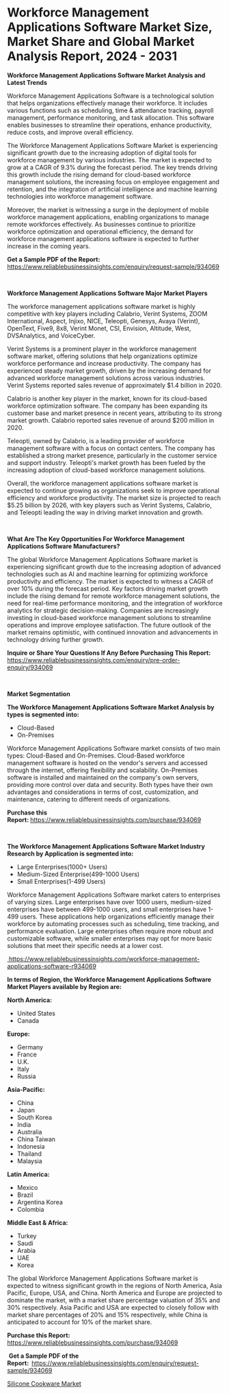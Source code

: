 <p><h1>Workforce Management Applications Software Market Size, Market Share and Global Market Analysis Report, 2024 - 2031</h1></p><p><strong>Workforce Management Applications Software Market Analysis and Latest Trends</strong></p>
<p><p>Workforce Management Applications Software is a technological solution that helps organizations effectively manage their workforce. It includes various functions such as scheduling, time & attendance tracking, payroll management, performance monitoring, and task allocation. This software enables businesses to streamline their operations, enhance productivity, reduce costs, and improve overall efficiency.</p><p>The Workforce Management Applications Software Market is experiencing significant growth due to the increasing adoption of digital tools for workforce management by various industries. The market is expected to grow at a CAGR of 9.3% during the forecast period. The key trends driving this growth include the rising demand for cloud-based workforce management solutions, the increasing focus on employee engagement and retention, and the integration of artificial intelligence and machine learning technologies into workforce management software.</p><p>Moreover, the market is witnessing a surge in the deployment of mobile workforce management applications, enabling organizations to manage remote workforces effectively. As businesses continue to prioritize workforce optimization and operational efficiency, the demand for workforce management applications software is expected to further increase in the coming years.</p></p>
<p><strong>Get a Sample PDF of the Report:&nbsp;</strong> <a href="https://www.reliablebusinessinsights.com/enquiry/request-sample/934069">https://www.reliablebusinessinsights.com/enquiry/request-sample/934069</a></p>
<p>&nbsp;</p>
<p><strong>Workforce Management Applications Software Major Market Players</strong></p>
<p><p>The workforce management applications software market is highly competitive with key players including Calabrio, Verint Systems, ZOOM International, Aspect, Injixo, NICE, Teleopti, Genesys, Avaya (Verint), OpenText, Five9, 8x8, Verint Monet, CSI, Envision, Altitude, West, DVSAnalytics, and VoiceCyber.</p><p>Verint Systems is a prominent player in the workforce management software market, offering solutions that help organizations optimize workforce performance and increase productivity. The company has experienced steady market growth, driven by the increasing demand for advanced workforce management solutions across various industries. Verint Systems reported sales revenue of approximately $1.4 billion in 2020.</p><p>Calabrio is another key player in the market, known for its cloud-based workforce optimization software. The company has been expanding its customer base and market presence in recent years, attributing to its strong market growth. Calabrio reported sales revenue of around $200 million in 2020.</p><p>Teleopti, owned by Calabrio, is a leading provider of workforce management software with a focus on contact centers. The company has established a strong market presence, particularly in the customer service and support industry. Teleopti's market growth has been fueled by the increasing adoption of cloud-based workforce management solutions. </p><p>Overall, the workforce management applications software market is expected to continue growing as organizations seek to improve operational efficiency and workforce productivity. The market size is projected to reach $5.25 billion by 2026, with key players such as Verint Systems, Calabrio, and Teleopti leading the way in driving market innovation and growth.</p></p>
<p>&nbsp;</p>
<p><strong>What Are The Key Opportunities For Workforce Management Applications Software Manufacturers?</strong></p>
<p><p>The global Workforce Management Applications Software market is experiencing significant growth due to the increasing adoption of advanced technologies such as AI and machine learning for optimizing workforce productivity and efficiency. The market is expected to witness a CAGR of over 10% during the forecast period. Key factors driving market growth include the rising demand for remote workforce management solutions, the need for real-time performance monitoring, and the integration of workforce analytics for strategic decision-making. Companies are increasingly investing in cloud-based workforce management solutions to streamline operations and improve employee satisfaction. The future outlook of the market remains optimistic, with continued innovation and advancements in technology driving further growth.</p></p>
<p><strong>Inquire or Share Your Questions If Any Before Purchasing This Report:</strong> <a href="https://www.reliablebusinessinsights.com/enquiry/pre-order-enquiry/934069">https://www.reliablebusinessinsights.com/enquiry/pre-order-enquiry/934069</a></p>
<p>&nbsp;</p>
<p><strong>Market Segmentation</strong></p>
<p><strong>The Workforce Management Applications Software Market Analysis by types is segmented into:</strong></p>
<p><ul><li>Cloud-Based</li><li>On-Premises</li></ul></p>
<p><p>Workforce Management Applications Software market consists of two main types: Cloud-Based and On-Premises. Cloud-Based workforce management software is hosted on the vendor's servers and accessed through the internet, offering flexibility and scalability. On-Premises software is installed and maintained on the company's own servers, providing more control over data and security. Both types have their own advantages and considerations in terms of cost, customization, and maintenance, catering to different needs of organizations.</p></p>
<p><strong>Purchase this Report:&nbsp;</strong><a href="https://www.reliablebusinessinsights.com/purchase/934069">https://www.reliablebusinessinsights.com/purchase/934069</a></p>
<p>&nbsp;</p>
<p><strong>The Workforce Management Applications Software Market Industry Research by Application is segmented into:</strong></p>
<p><ul><li>Large Enterprises(1000+ Users)</li><li>Medium-Sized Enterprise(499-1000 Users)</li><li>Small Enterprises(1-499 Users)</li></ul></p>
<p><p>Workforce Management Applications Software market caters to enterprises of varying sizes. Large enterprises have over 1000 users, medium-sized enterprises have between 499-1000 users, and small enterprises have 1-499 users. These applications help organizations efficiently manage their workforce by automating processes such as scheduling, time tracking, and performance evaluation. Large enterprises often require more robust and customizable software, while smaller enterprises may opt for more basic solutions that meet their specific needs at a lower cost.</p></p>
<p><a href="https://www.reliablebusinessinsights.com/workforce-management-applications-software-r934069">&nbsp;https://www.reliablebusinessinsights.com/workforce-management-applications-software-r934069</a></p>
<p><strong>In terms of Region, the Workforce Management Applications Software Market Players available by Region are:</strong></p>
<p>
    <p> <strong> North America: </strong>
        <ul>
            <li>United States</li>
            <li>Canada</li>
        </ul>
        </p> 
    <p> <strong> Europe: </strong>
        <ul>
            <li>Germany</li>
            <li>France</li>
            <li>U.K.</li>
            <li>Italy</li>
            <li>Russia</li>
        </ul>
        </p> 
    <p> <strong> Asia-Pacific: </strong>
        <ul>
            <li>China</li>
            <li>Japan</li>
            <li>South Korea</li>
            <li>India</li>
            <li>Australia</li>
            <li>China Taiwan</li>
            <li>Indonesia</li>
            <li>Thailand</li>
            <li>Malaysia</li>
        </ul>
        </p> 
    <p> <strong> Latin America: </strong>
        <ul>
            <li>Mexico</li>
            <li>Brazil</li>
            <li>Argentina Korea</li>
            <li>Colombia</li>
        </ul>
        </p> 
    <p> <strong> Middle East & Africa: </strong>
        <ul>
            <li>Turkey</li>
            <li>Saudi</li>
            <li>Arabia</li>
            <li>UAE</li>
            <li>Korea</li>
        </ul>
    </p>
    </p>
<p><p>The global Workforce Management Applications Software market is expected to witness significant growth in the regions of North America, Asia Pacific, Europe, USA, and China. North America and Europe are projected to dominate the market, with a market share percentage valuation of 35% and 30% respectively. Asia Pacific and USA are expected to closely follow with market share percentages of 20% and 15% respectively, while China is anticipated to account for 10% of the market share.</p></p>
<p><strong>Purchase this Report: </strong><a href="https://www.reliablebusinessinsights.com/purchase/934069">https://www.reliablebusinessinsights.com/purchase/934069</a></p>
<p>&nbsp;<strong>Get a Sample PDF of the Report:&nbsp;&nbsp;</strong><a href="https://www.reliablebusinessinsights.com/enquiry/request-sample/934069">https://www.reliablebusinessinsights.com/enquiry/request-sample/934069</a></p>
<p><strong></strong></p>
<p><p><a href="https://www.linkedin.com/pulse/in-depth-analysis-global-silicone-cookware-market-scope-its-kgyac?trackingId=iurrAVvbRf6lI49tbwwsGg%3D%3D">Silicone Cookware Market</a></p></p>